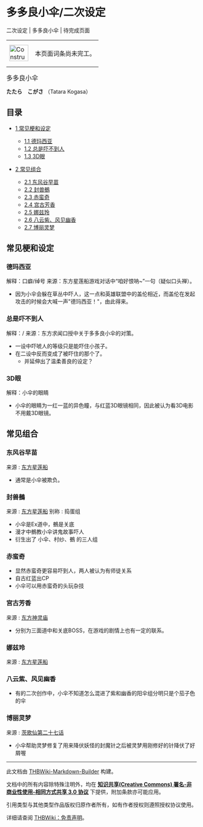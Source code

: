 # 多多良小伞/二次设定

<!-- source html: G:\repos\THBWiki-Markdown-Builder\THBWikiMarkdown\Temp\main\2\2d\ns0%3A%E5%A4%9A%E5%A4%9A%E8%89%AF%E5%B0%8F%E4%BC%9E%2F%E4%BA%8C%E6%AC%A1%E8%AE%BE%E5%AE%9A.html -->

二次设定 | 多多良小伞 | 待完成页面

<center>

<table>
<tbody><tr>
<td class="mbox-image"><div style="width: 52px;">
  <a href="./文件-ConstructionClock.png.md" class="image"><img alt="ConstructionClock.png" src="https://upload.thwiki.cc/thumb/f/f1/ConstructionClock.png/50px-ConstructionClock.png" decoding="async" loading="lazy" width="50" height="43" srcset="https://upload.thwiki.cc/thumb/f/f1/ConstructionClock.png/75px-ConstructionClock.png 1.5x, https://upload.thwiki.cc/thumb/f/f1/ConstructionClock.png/100px-ConstructionClock.png 2x" data-file-width="689" data-file-height="587"></a></div></td>
<td class="mbox-text" style=""><br>本页面词条尚未完工。<br><br></td>
</tr>
</tbody></table>


</center>
  
<big>多多良小伞</big>  

 **たたら　こがさ**  （Tatara Kogasa）
  


## 目录

- [1 常见梗和设定](#常见梗和设定)

  - [1.1 德玛西亚](#德玛西亚)
  - [1.2 总是吓不到人](#总是吓不到人)
  - [1.3 3D眼](#3D眼)



- [2 常见组合](#常见组合)

  - [2.1 东风谷早苗](#东风谷早苗)
  - [2.2 封兽鵺](#封兽鵺)
  - [2.3 赤蛮奇](#赤蛮奇)
  - [2.4 宫古芳香](#宫古芳香)
  - [2.5 娜兹玲](#娜兹玲)
  - [2.6 八云紫、风见幽香](#八云紫、风见幽香)
  - [2.7 博丽灵梦](#博丽灵梦)








## 常见梗和设定

### 德玛西亚
解释：口癖/绰号
来源：东方星莲船游戏对话中“咱好恨呐~”一句（疑似口头禅）。

- 因为小伞会躲在草丛中吓人，这一点和英雄联盟中的盖伦相近，而盖伦在发起攻击的时候会大喊一声"德玛西亚！"，由此得来。


### 总是吓不到人
解释：/
来源：东方求闻口授中关于多多良小伞的对策。

- 一设中吓唬人的等级只是能吓住小孩子。
- 在二设中反而变成了被吓住的那个了。
  - 并延伸出了温柔善良的设定？



### 3D眼
解释：小伞的眼睛

- 小伞的眼睛为一红一蓝的异色瞳，与红蓝3D眼镜相同，因此被认为看3D电影不用戴3D眼镜。


## 常见组合

### 东风谷早苗
来源
: [东方星莲船](./东方星莲船.md)

- 通常是小伞被欺负。


### 封兽鵺
来源
: [东方星莲船](./东方星莲船.md)
别称
: 捣蛋组

- 小伞是Ex道中，鵺是关底
- 漫才中鵺教小伞讲鬼故事吓人
- 衍生出了 小伞、村纱、鵺 的三人组


### 赤蛮奇
- 显然赤蛮奇更容易吓到人，两人被认为有师徒关系
- 自古红蓝出CP
- 小伞可以用赤蛮奇的头玩杂技


### 宫古芳香
来源
: [东方神灵庙](./东方神灵庙.md)

- 分别为三面道中和关底BOSS，在游戏的剧情上也有一定的联系。


### 娜兹玲
来源
: [东方星莲船](./东方星莲船.md)


### 八云紫、风见幽香
- 有的二次创作中，小伞不知道怎么混进了紫和幽香的阳伞组分明只是个茄子色的伞


### 博丽灵梦
来源
: [茨歌仙第二十七话](./东方茨歌仙-第二十七话.md)

- 小伞帮助灵梦修复了用来降伏妖怪的封魔针之后被灵梦用刚修好的针降伏了好屑喔





---

此文档由 [THBWiki-Markdown-Builder](https://github.com/Delsin-Yu/THBWiki-Markdown-Builder) 构建。

文档中的所有内容除特殊注明外，均在 [**知识共享(Creative Commons) 署名-非商业性使用-相同方式共享 3.0 协议**](https://creativecommons.org/licenses/by-sa/3.0/deed.zh-hans) 下提供，附加条款亦可能应用。

引用类型与其他类型作品版权归原作者所有，如有作者授权则遵照授权协议使用。

详细请查阅 [THBWiki：免责声明](https://thbwiki.cc/THBWiki:%E5%85%8D%E8%B4%A3%E5%A3%B0%E6%98%8E)。

